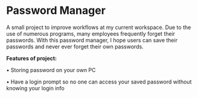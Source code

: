 # Password Manager

A small project to improve workflows at my current workspace. Due to the use of numerous programs, many employees frequently forget their passwords. With this password manager, I hope users can save their passwords and never ever forget their own passwords.

**Features of project:**

• Storing password on your own PC

• Have a login prompt so no one can access your saved password without knowing your login info
